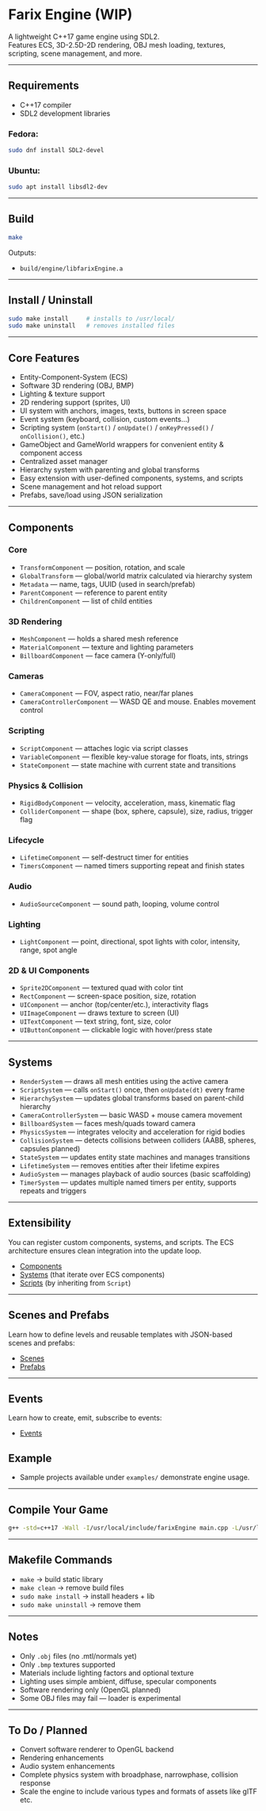 # Farix Engine (WIP)

A lightweight C++17 game engine using SDL2.  
Features ECS, 3D-2.5D-2D rendering, OBJ mesh loading, textures, scripting, scene management, and more.

---

## Requirements

- C++17 compiler  
- SDL2 development libraries  

### Fedora:
```sh
sudo dnf install SDL2-devel
```

### Ubuntu:
```sh
sudo apt install libsdl2-dev
```

---

## Build

```sh
make
```

Outputs: 
- `build/engine/libfarixEngine.a`

---

## Install / Uninstall

```sh
sudo make install     # installs to /usr/local/
sudo make uninstall   # removes installed files
```

---

## Core Features

- Entity-Component-System (ECS)
- Software 3D rendering (OBJ, BMP)
- Lighting & texture support
- 2D rendering support (sprites, UI)
- UI system with anchors, images, texts, buttons in screen space
- Event system (keyboard, collision, custom events...)
- Scripting system (`onStart()` / `onUpdate()` / `onKeyPressed()` / `onCollision()`, etc.)
- GameObject and GameWorld wrappers for convenient entity & component access
- Centralized asset manager
- Hierarchy system with parenting and global transforms
- Easy extension with user-defined components, systems, and scripts
- Scene management and hot reload support
- Prefabs, save/load using JSON serialization

---

## Components
### Core
- `TransformComponent` — position, rotation, and scale 
- `GlobalTransform` — global/world matrix calculated via hierarchy system
- `Metadata` — name, tags, UUID (used in search/prefab)
- `ParentComponent` — reference to parent entity
- `ChildrenComponent` — list of child entities
### 3D Rendering
- `MeshComponent` — holds a shared mesh reference 
- `MaterialComponent` — texture and lighting parameters 
- `BillboardComponent` — face camera (Y-only/full)
### Cameras
- `CameraComponent` — FOV, aspect ratio, near/far planes 
- `CameraControllerComponent` — WASD QE and mouse. Enables movement control 
### Scripting
- `ScriptComponent` — attaches logic via script classes
- `VariableComponent` — flexible key-value storage for floats, ints, strings
- `StateComponent` — state machine with current state and transitions
### Physics & Collision
- `RigidBodyComponent` — velocity, acceleration, mass, kinematic flag
- `ColliderComponent` — shape (box, sphere, capsule), size, radius, trigger flag

### Lifecycle
- `LifetimeComponent` — self-destruct timer for entities
- `TimersComponent` — named timers supporting repeat and finish states
### Audio
- `AudioSourceComponent` — sound path, looping, volume control
### Lighting
- `LightComponent` — point, directional, spot lights with color, intensity, range, spot angle
### 2D & UI Components
- `Sprite2DComponent` — textured quad with color tint
- `RectComponent` — screen-space position, size, rotation
- `UIComponent` — anchor (top/center/etc.), interactivity flags
- `UIImageComponent` — draws texture to screen (UI)
- `UITextComponent` — text string, font, size, color
- `UIButtonComponent` — clickable logic with hover/press state

---

## Systems

- `RenderSystem` — draws all mesh entities using the active camera 
- `ScriptSystem` — calls `onStart()` once, then `onUpdate(dt)` every frame 
- `HierarchySystem` — updates global transforms based on parent-child hierarchy
- `CameraControllerSystem` — basic WASD + mouse camera movement 
- `BillboardSystem` — faces mesh/quads toward camera
- `PhysicsSystem` — integrates velocity and acceleration for rigid bodies
- `CollisionSystem` — detects collisions between colliders (AABB, spheres, capsules planned)
- `StateSystem` — updates entity state machines and manages transitions
- `LifetimeSystem` — removes entities after their lifetime expires
- `AudioSystem` — manages playback of audio sources (basic scaffolding)
- `TimerSystem` — updates multiple named timers per entity, supports repeats and triggers

---

## Extensibility

You can register custom components, systems, and scripts.
The ECS architecture ensures clean integration into the update loop.
- [Components](docs/components.md)
- [Systems](docs/systems.md) (that iterate over ECS components)
- [Scripts](docs/scripts.md) (by inheriting from `Script`)

---

## Scenes and Prefabs

Learn how to define levels and reusable templates with JSON-based scenes and prefabs:
- [Scenes](docs/scenes.md)
- [Prefabs](docs/prefabs.md)

---

## Events

Learn how to create, emit, subscribe to events:
- [Events](docs/events.md)

## Example

- Sample projects available under `examples/` demonstrate engine usage.

---

## Compile Your Game

```sh
g++ -std=c++17 -Wall -I/usr/local/include/farixEngine main.cpp -L/usr/local/lib -lfarixEngine $(sdl2-config --cflags --libs) -o game
```

---

## Makefile Commands

- `make` → build static library  
- `make clean` → remove build files  
- `sudo make install` → install headers + lib  
- `sudo make uninstall` → remove them  

---

## Notes

- Only `.obj` files (no .mtl/normals yet) 
- Only `.bmp` textures supported 
- Materials include lighting factors and optional texture
- Lighting uses simple ambient, diffuse, specular components
- Software rendering only (OpenGL planned) 
- Some OBJ files may fail — loader is experimental 

---

## To Do / Planned

- Convert software renderer to OpenGL backend
- Rendering enhancements
- Audio system enhancements
- Complete physics system with broadphase, narrowphase, collision response
- Scale the engine to include various types and formats of assets like glTF etc.
